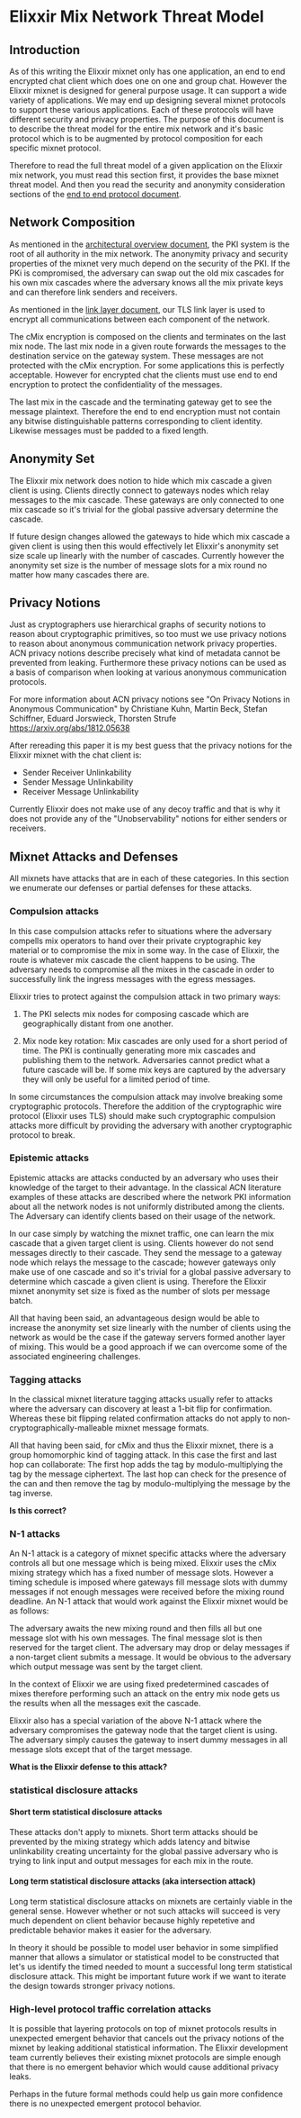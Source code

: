 
# Elixxir Mix Network Threat Model

## Introduction

As of this writing the Elixxir mixnet only has one application, an end
to end encrypted chat client which does one on one and group chat.
However the Elixxir mixnet is designed for general purpose usage. It
can support a wide variety of applications. We may end up designing
several mixnet protocols to support these various applications. Each
of these protocols will have different security and privacy
properties. The purpose of this document is to describe the threat
model for the entire mix network and it's basic protocol which is to
be augmented by protocol composition for each specific mixnet
protocol.

Therefore to read the full threat model of a given application on the
Elixxir mix network, you must read this section first, it provides the
base mixnet threat model. And then you read the security and anonymity
consideration sections of the [end to end protocol
document](end_to_end.md).


## Network Composition

As mentioned in the [architectural overview
document](architecture.md), the PKI system is the root of all
authority in the mix network. The anonymity privacy and security
properties of the mixnet very much depend on the security of the PKI.
If the PKi is compromised, the adversary can swap out the old mix
cascades for his own mix cascades where the adversary knows all the
mix private keys and can therefore link senders and receivers.

As mentioned in the [link layer document](link_layer.md), our TLS link
layer is used to encrypt all communications between each component of
the network.

The cMix encryption is composed on the clients and terminates on the
last mix node. The last mix node in a given route forwards the
messages to the destination service on the gateway system. These
messages are not protected with the cMix encryption. For some
applications this is perfectly acceptable. However for encrypted chat
the clients must use end to end encryption to protect the
confidentiality of the messages.

The last mix in the cascade and the terminating gateway get to see the
message plaintext. Therefore the end to end encryption must not
contain any bitwise distinguishable patterns corresponding to client
identity. Likewise messages must be padded to a fixed length.

## Anonymity Set

The Elixxir mix network does notion to hide which mix cascade a given
client is using. Clients directly connect to gateways nodes which
relay messages to the mix cascade. These gateways are only connected
to one mix cascade so it's trivial for the global passive adversary
determine the cascade.

If future design changes allowed the gateways to hide which mix
cascade a given client is using then this would effectively let
Elixxir's anonymity set size scale up linearly with the number of
cascades. Currently however the anonymity set size is the number of
message slots for a mix round no matter how many cascades there are.

## Privacy Notions

Just as cryptographers use hierarchical graphs of security notions to
reason about cryptographic primitives, so too must we use privacy
notions to reason about anonymous communication network privacy
properties. ACN privacy notions describe precisely what kind of
metadata cannot be prevented from leaking.  Furthermore these privacy
notions can be used as a basis of comparison when looking at various
anonymous communication protocols.

For more information about ACN privacy notions see "On Privacy Notions
in Anonymous Communication" by Christiane Kuhn, Martin Beck, Stefan
Schiffner, Eduard Jorswieck, Thorsten Strufe
https://arxiv.org/abs/1812.05638

After rereading this paper it is my best guess that the privacy notions
for the Elixxir mixnet with the chat client is:

 - Sender Receiver Unlinkability
 - Sender Message Unlinkability
 - Receiver Message Unlinkability

Currently Elixxir does not make use of any decoy traffic and that
is why it does not provide any of the "Unobservability" notions
for either senders or receivers.

## Mixnet Attacks and Defenses

All mixnets have attacks that are in each of these categories. In this
section we enumerate our defenses or partial defenses for these attacks.

### Compulsion attacks

In this case compulsion attacks refer to situations where the
adversary compells mix operators to hand over their private
cryptographic key material or to compromise the mix in some way. In
the case of Elixxir, the route is whatever mix cascade the client
happens to be using. The adversary needs to compromise all the mixes
in the cascade in order to successfully link the ingress messages with
the egress messages.

Elixxir tries to protect against the compulsion attack in two primary ways:

1. The PKI selects mix nodes for composing cascade which are geographically
distant from one another.

2. Mix node key rotation: Mix cascades are only used for a short
period of time. The PKI is continually generating more mix cascades
and publishing them to the network. Adversaries cannot predict what a
future cascade will be. If some mix keys are captured by the
adversary they will only be useful for a limited period of time.

In some circumstances the compulsion attack may involve breaking some
cryptographic protocols. Therefore the addition of the cryptographic
wire protocol (Elixxir uses TLS) should make such cryptographic compulsion
attacks more difficult by providing the adversary with another cryptographic
protocol to break.

### Epistemic attacks
 
Epistemic attacks are attacks conducted by an adversary who uses
their knowledge of the target to their advantage. In the classical
ACN literature examples of these attacks are described where the
network PKI information about all the network nodes is not uniformly
distributed among the clients. The Adversary can identify clients
based on their usage of the network.

In our case simply by watching the mixnet traffic, one can learn the
mix cascade that a given target client is using. Clients however do
not send messages directly to their cascade. They send the message to
a gateway node which relays the message to the cascade; however gateways
only make use of one cascade and so it's trivial for a global passive
adversary to determine which cascade a given client is using. Therefore
the Elixxir mixnet anonymity set size is fixed as the number of slots
per message batch.

All that having been said, an advantageous design would be able to
increase the anonymity set size linearly with the number of clients
using the network as would be the case if the gateway servers formed
another layer of mixing. This would be a good approach if we can
overcome some of the associated engineering challenges.

### Tagging attacks

In the classical mixnet literature tagging attacks usually refer to attacks
where the adversary can discovery at least a 1-bit flip for confirmation.
Whereas these bit flipping related confirmation attacks do not apply to
non-cryptographically-malleable mixnet message formats.

All that having been said, for cMix and thus the Elixxir mixnet, there
is a group homomorphic kind of tagging attack. In this case the first
and last hop can collaborate: The first hop adds the tag by
modulo-multiplying the tag by the message ciphertext. The last hop can
check for the presence of the can and then remove the tag by
modulo-multiplying the message by the tag inverse.

**Is this correct?**

### N-1 attacks

An N-1 attack is a category of mixnet specific attacks where the
adversary controls all but one message which is being mixed. Elixxir
uses the cMix mixing strategy which has a fixed number of message
slots. However a timing schedule is imposed where gateways fill
message slots with dummy messages if not enough messages were received
before the mixing round deadline. An N-1 attack that would work
against the Elixxir mixnet would be as follows:

   The adversary awaits the new mixing round and then fills all but
   one message slot with his own messages. The final message slot is
   then reserved for the target client. The adversary may drop or
   delay messages if a non-target client submits a message. It would
   be obvious to the adversary which output message was sent by the
   target client.

In the context of Elixxir we are using fixed predetermined cascades of
mixes therefore performing such an attack on the entry mix node gets
us the results when all the messages exit the cascade.

Elixxir also has a special variation of the above N-1 attack where
the adversary compromises the gateway node that the target client is using.
The adversary simply causes the gateway to insert dummy messages in all
message slots except that of the target message.

**What is the Elixxir defense to this attack?**

### statistical disclosure attacks

#### Short term statistical disclosure attacks

These attacks don't apply to mixnets. Short term attacks should be
prevented by the mixing strategy which adds latency and bitwise
unlinkability creating uncertainty for the global passive adversary
who is trying to link input and output messages for each mix in the route.

#### Long term statistical disclosure attacks (aka intersection attack)

Long term statistical disclosure attacks on mixnets are certainly
viable in the general sense. However whether or not such attacks will
succeed is very much dependent on client behavior because highly
repetetive and predictable behavior makes it easier for the adversary.

In theory it should be possible to model user behavior in some
simplified manner that allows a simulator or statistical model to be
constructed that let's us identify the timed needed to mount a
successful long term statistical disclosure attack. This might be
important future work if we want to iterate the design towards
stronger privacy notions.

### High-level protocol traffic correlation attacks

It is possible that layering protocols on top of mixnet protocols
results in unexpected emergent behavior that cancels out the privacy
notions of the mixnet by leaking additional statistical
information. The Elixxir development team currently believes their
existing mixnet protocols are simple enough that there is no emergent
behavior which would cause additional privacy leaks.

Perhaps in the future formal methods could help us gain more confidence
there is no unexpected emergent protocol behavior.
